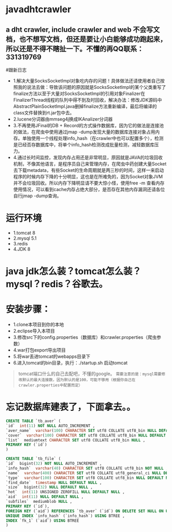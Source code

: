 # javadhtcrawler
a dht crawler, include crawler and web
不会写文档，也不想写文档，但还是要让小白能够成功跑起来，所以还是不得不瞎扯一下。不懂的再QQ联系：331319769
---------------------------------------
#跟新日志
* 1.解决大量SocksSocketImpl对象吃内存的问题！具体做法还请使用者自己按照我的说法去做：导致该问题的原因就是SocksSocketImpl的某个父类重写了finalize方法以至于大量对SocksSocketImpl的引用对象Finalizer在FinalizerThread线程的队列中得不到及时回收，解决办法：修改JDK源码中AbstractPlainSocketImpl.java删掉finalize方法重新编译，最后将编译的class文件替换到rt.jar包中去。
* 2.lucene分词器由mmseg4j换成IKAnalizer分词器
* 3.不再使用JFinal的DB + Record的方式操作数据库，因为它的做法是连接池的做法，在爬虫中使用通过jmap -dump发现大量的数据库连接对象占用内存。单独使用一个线程处理info_hash（在crawler中也可以配置多个），检测是已经否存数据库中，将单个info_hash检测改成批量检测，减轻数据库压力。
* 4.通过长时间监控，发现内存占用还是非常明显，原因就是JAVA的垃圾回收机制，不像其他语言，是程序员自己来管理内存，在爬虫中药创建大量Socket去下载metadata，有些Socket的生命周期就是两三秒的时间，这样一来启动程序的时候内存下降的十分明显，这也是在所难免的，因为Socket对象JVM并不会垃圾回收。所以内存下降明显请不要大惊小怪，使用free -m 查看内存使用情况，可以看到cache内存占绝大部分，是否存在其他内存漏洞还请各位自行jmap -dump查询。

# 运行环境
* 1.tomcat 8
* 2.mysql 5.1
* 3.redis
* 4.JDK 8

# java jdk怎么装？tomcat怎么装？mysql？redis？谷歌去。

# 安装步骤：
* 1.clone本项目到你的本地
* 2.eclipse导入本项目
* 3.修改src下的config.properties（数据库）和crawler.properties（爬虫参数）
* 4.war打包export导出项目
* 5.将war丢进tomcat的webapps目录下
* 6.进入tomcat的bin目录，执行：./startup.sh 启动tomcat

>tomcat端口什么的自己去配吧，不懂的google。
>`需要注意的是：mysql需要修改默认的最大连接数，因为默认的是100，可能不够用（根据你自己在crawler.properties中配置而定）`

忘记数据库建表了，下面拿去。。
================
```sql
CREATE TABLE `tb_aver` (
`id`  int(11) NOT NULL AUTO_INCREMENT ,
`aver_name`  varchar(100) CHARACTER SET utf8 COLLATE utf8_bin NULL DEFAULT NULL ,
`cover`  varchar(100) CHARACTER SET utf8 COLLATE utf8_bin NULL DEFAULT NULL ,
`list`  mediumtext CHARACTER SET utf8 COLLATE utf8_bin NULL ,
PRIMARY KEY (`id`)
)

CREATE TABLE `tb_file` (
`id`  bigint(32) NOT NULL AUTO_INCREMENT ,
`info_hash`  varchar(40) CHARACTER SET utf8 COLLATE utf8_bin NOT NULL ,
`name`  varchar(400) CHARACTER SET utf8 COLLATE utf8_general_ci NULL DEFAULT NULL ,
`type`  varchar(100) CHARACTER SET utf8 COLLATE utf8_bin NULL DEFAULT NULL ,
`find_date`  timestamp NULL DEFAULT NULL ,
`size`  bigint(32) NULL DEFAULT NULL ,
`hot`  int(11) UNSIGNED ZEROFILL NULL DEFAULT NULL ,
`aid`  int(11) NULL DEFAULT NULL ,
`subfiles`  mediumblob NULL ,
PRIMARY KEY (`id`),
FOREIGN KEY (`aid`) REFERENCES `tb_aver` (`id`) ON DELETE SET NULL ON UPDATE NO ACTION,
UNIQUE INDEX `info_hash` (`info_hash`) USING BTREE ,
INDEX `fk_1` (`aid`) USING BTREE 
)
```

